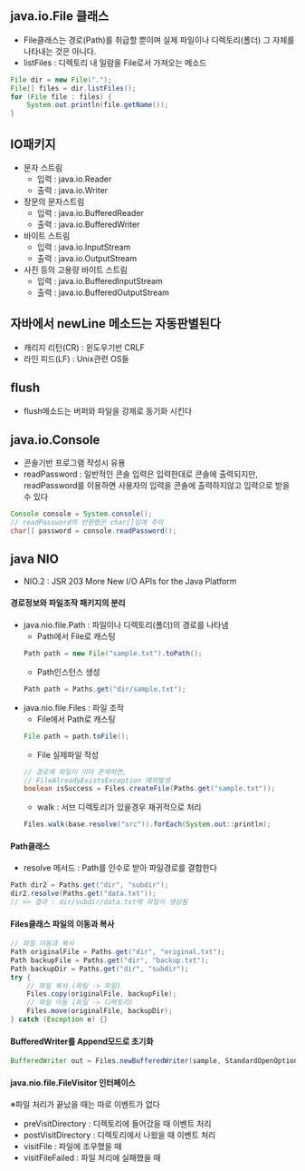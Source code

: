 ## java.io.File 클래스
- File클래스는 경로(Path)를 취급할 뿐이며 실제 파일이나 디렉토리(폴더) 그 자체를 나타내는 것은 아니다.
- listFiles : 디렉토리 내 일람을 File로서 가져오는 메소드
```java
File dir = new File(".");
File[] files = dir.listFiles();
for (File file : files) {
    System.out.println(file.getName());
}
```

## IO패키지
- 문자 스트림
    - 입력 : java.io.Reader
    - 출력 : java.io.Writer
- 장문의 문자스트림
    - 입력 : java.io.BufferedReader
    - 출력 : java.io.BufferedWriter
- 바이트 스트림
    - 입력 : java.io.InputStream
    - 출력 : java.io.OutputStream
- 사진 등의 고용량 바이트 스트림
    - 입력 : java.io.BufferedInputStream
    - 출력 : java.io.BufferedOutputStream

## 자바에서 newLine 메소드는 자동판별된다
- 캐리지 리턴(CR) : 윈도우기반 CRLF
- 라인 피드(LF) : Unix관련 OS들

## flush
- flush메소드는 버퍼와 파일을 강제로 동기화 시킨다

## java.io.Console
- 콘솔기반 프로그램 작성시 유용
- readPassword : 일반적인 콘솔 입력은 입력한대로 콘솔에 출력되지만, readPassword를 이용하면 사용자의 입력을 콘솔에 출력하지않고 입력으로 받을 수 있다
```java
Console console = System.console();
// readPassword의 반환형은 char[]임에 주의
char[] password = console.readPassword();
```

## java NIO
- NIO.2 : JSR 203 More New I/O APIs for the Java Platform
#### 경로정보와 파일조작 패키지의 분리
- java.nio.file.Path : 파일이나 디렉토리(폴더)의 경로를 나타냄
    - Path에서 File로 캐스팅
    ```java
    Path path = new File("sample.txt").toPath();
    ```
    - Path인스턴스 생성
    ```java
    Path path = Paths.get("dir/sample.txt");
    ```
- java.nio.file.Files : 파일 조작
    - File에서 Path로 캐스팅
    ```java
    File path = path.toFile();
    ```
    - File 실제파일 작성
    ```java
    // 경로에 파일이 이미 존재하면,
    // FileAlreadyExistsException 예외발생
    boolean isSuccess = Files.createFile(Paths.get("sample.txt"));
    ```
    - walk : 서브 디렉토리가 있을경우 재귀적으로 처리
    ```java
    Files.walk(base.resolve("src")).forEach(System.out::println);
    ```
    

#### Path클래스
- resolve 메서드 : Path를 인수로 받아 파일경로를 결합한다
```java
Path dir2 = Paths.get("dir", "subdir");
dir2.resolve(Paths.get("data.txt"));
// >> 결과 : dir/subdir/data.txt에 파일이 생성됨
```

#### Files클래스 파일의 이동과 복사
```java
// 파일 이동과 복사
Path originalFile = Paths.get("dir", "original.txt");
Path backupFile = Paths.get("dir", "backup.txt");
Path backupDir = Paths.get("dir", "subdir");
try {
    // 파일 복사 (파일 -> 파일)
    Files.copy(originalFile, backupFile);
    // 파일 이동 (파일 -> 디렉토리)
    Files.move(originalFile, backupDir);
} catch (Exception e) {}
```

#### BufferedWriter를 Append모드로 초기화
```java
BufferedWriter out = Files.newBufferedWriter(sample, StandardOpenOption.APPEND);
```

#### java.nio.file.FileVisitor 인터페이스
※파일 처리가 끝났을 때는 따로 이벤트가 없다
- preVisitDirectory : 디렉토리에 들어갔을 때 이벤트 처리
- postVisitDirectory : 디렉토리에서 나왔을 때 이벤트 처리
- visitFile : 파일에 조우했을 때
- visitFileFailed : 파일 처리에 실패했을 때


